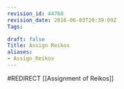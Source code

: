 ```yaml
---
revision_id: 44760
revision_date: 2016-06-03T20:39:09Z
Tags:

draft: false
Title: Assign Reikos
aliases:
- Assign_Reikos
---
```

#REDIRECT [[Assignment of Reikos]]